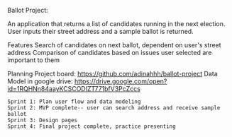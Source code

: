 Ballot Project:

An application that returns a list of candidates running in the next election.
User inputs their street address and a sample ballot is returned.

Features
    Search of candidates on next ballot, dependent on user's street address
    Comparison of candidates based on issues user selected are important to them

Planning
    Project board: https://github.com/adinahhh/ballot-project
    Data Model in google drive: https://drive.google.com/open?id=1RQHNn84aayKCSCODIZT771bfV3PcZccs

    Sprint 1: Plan user flow and data modeling
    Sprint 2: MVP complete-- user can search address and receive sample ballot
    Sprint 3: Design pages
    Sprint 4: Final project complete, practice presenting
